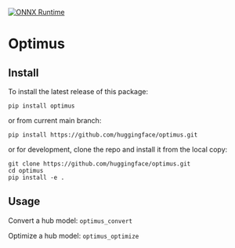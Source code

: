 [![ONNX Runtime](https://github.com/huggingface/optimus/actions/workflows/test-onnxruntime.yml/badge.svg)](https://github.com/huggingface/optimus/actions/workflows/test-onnxruntime.yml)

# Optimus

## Install
To install the latest release of this package:

`pip install optimus`

or from current main branch:

`pip install https://github.com/huggingface/optimus.git`

or for development, clone the repo and install it from the local copy:

```
git clone https://github.com/huggingface/optimus.git
cd optimus 
pip install -e .
```


## Usage
Convert a hub model:
`optimus_convert` 

Optimize a hub model:
`optimus_optimize` 


